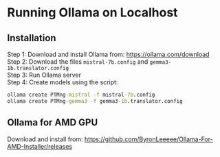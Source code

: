 # Running Ollama on Localhost

## Installation

Step 1: Download and install Ollama from: https://ollama.com/download  
Step 2: Download the files `mistral-7b.config` and `gemma3-1b.translator.config`  
Step 3: Run Ollama server  
Step 4: Create models using the script:

```cmd
ollama create PTMng-mistral -f mistral-7b.config
ollama create PTMng-gemma3 -f gemma3-1b.translator.config
```

## Ollama for AMD GPU

Download and install from: https://github.com/ByronLeeeee/Ollama-For-AMD-Installer/releases